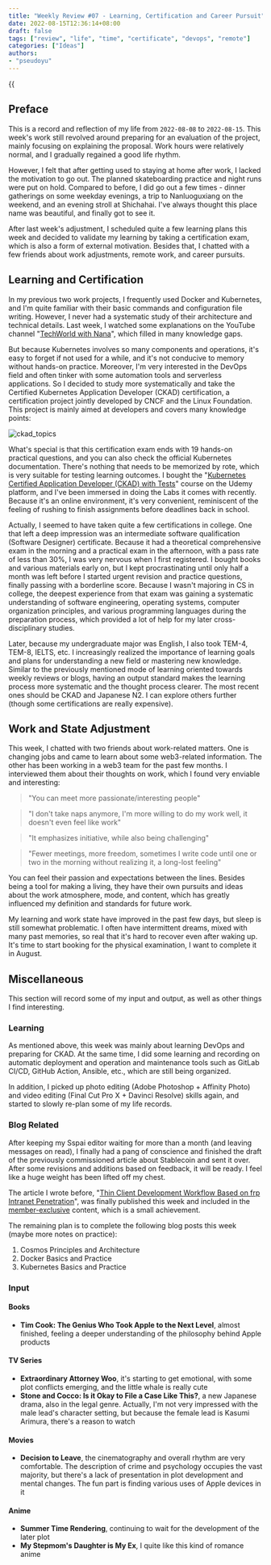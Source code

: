 ```yaml
---
title: "Weekly Review #07 - Learning, Certification and Career Pursuit"
date: 2022-08-15T12:36:14+08:00
draft: false
tags: ["review", "life", "time", "certificate", "devops", "remote"]
categories: ["Ideas"]
authors:
- "pseudoyu"
---
```


{{<audio src="audios/here_after_us.mp3" caption="'Here After Us - Mayday'" >}}

## Preface

This is a record and reflection of my life from `2022-08-08` to `2022-08-15`. This week's work still revolved around preparing for an evaluation of the project, mainly focusing on explaining the proposal. Work hours were relatively normal, and I gradually regained a good life rhythm.

However, I felt that after getting used to staying at home after work, I lacked the motivation to go out. The planned skateboarding practice and night runs were put on hold. Compared to before, I did go out a few times - dinner gatherings on some weekday evenings, a trip to Nanluoguxiang on the weekend, and an evening stroll at Shichahai. I've always thought this place name was beautiful, and finally got to see it.

After last week's adjustment, I scheduled quite a few learning plans this week and decided to validate my learning by taking a certification exam, which is also a form of external motivation. Besides that, I chatted with a few friends about work adjustments, remote work, and career pursuits.

## Learning and Certification

In my previous two work projects, I frequently used Docker and Kubernetes, and I'm quite familiar with their basic commands and configuration file writing. However, I never had a systematic study of their architecture and technical details. Last week, I watched some explanations on the YouTube channel "[TechWorld with Nana](https://www.techworld-with-nana.com)", which filled in many knowledge gaps.

But because Kubernetes involves so many components and operations, it's easy to forget if not used for a while, and it's not conducive to memory without hands-on practice. Moreover, I'm very interested in the DevOps field and often tinker with some automation tools and serverless applications. So I decided to study more systematically and take the Certified Kubernetes Application Developer (CKAD) certification, a certification project jointly developed by CNCF and the Linux Foundation. This project is mainly aimed at developers and covers many knowledge points:

![ckad_topics](https://image.pseudoyu.com/images/ckad_topics.png)

What's special is that this certification exam ends with 19 hands-on practical questions, and you can also check the official Kubernetes documentation. There's nothing that needs to be memorized by rote, which is very suitable for testing learning outcomes. I bought the "[Kubernetes Certified Application Developer (CKAD) with Tests](https://www.udemy.com/course/certified-kubernetes-application-developer/)" course on the Udemy platform, and I've been immersed in doing the Labs it comes with recently. Because it's an online environment, it's very convenient, reminiscent of the feeling of rushing to finish assignments before deadlines back in school.

Actually, I seemed to have taken quite a few certifications in college. One that left a deep impression was an intermediate software qualification (Software Designer) certificate. Because it had a theoretical comprehensive exam in the morning and a practical exam in the afternoon, with a pass rate of less than 30%, I was very nervous when I first registered. I bought books and various materials early on, but I kept procrastinating until only half a month was left before I started urgent revision and practice questions, finally passing with a borderline score. Because I wasn't majoring in CS in college, the deepest experience from that exam was gaining a systematic understanding of software engineering, operating systems, computer organization principles, and various programming languages during the preparation process, which provided a lot of help for my later cross-disciplinary studies.

Later, because my undergraduate major was English, I also took TEM-4, TEM-8, IELTS, etc. I increasingly realized the importance of learning goals and plans for understanding a new field or mastering new knowledge. Similar to the previously mentioned mode of learning oriented towards weekly reviews or blogs, having an output standard makes the learning process more systematic and the thought process clearer. The most recent ones should be CKAD and Japanese N2. I can explore others further (though some certifications are really expensive).

## Work and State Adjustment

This week, I chatted with two friends about work-related matters. One is changing jobs and came to learn about some web3-related information. The other has been working in a web3 team for the past few months. I interviewed them about their thoughts on work, which I found very enviable and interesting:

> "You can meet more passionate/interesting people"

> "I don't take naps anymore, I'm more willing to do my work well, it doesn't even feel like work"

> "It emphasizes initiative, while also being challenging"

> "Fewer meetings, more freedom, sometimes I write code until one or two in the morning without realizing it, a long-lost feeling"

You can feel their passion and expectations between the lines. Besides being a tool for making a living, they have their own pursuits and ideas about the work atmosphere, mode, and content, which has greatly influenced my definition and standards for future work.

My learning and work state have improved in the past few days, but sleep is still somewhat problematic. I often have intermittent dreams, mixed with many past memories, so real that it's hard to recover even after waking up. It's time to start booking for the physical examination, I want to complete it in August.

## Miscellaneous

This section will record some of my input and output, as well as other things I find interesting.

### Learning

As mentioned above, this week was mainly about learning DevOps and preparing for CKAD. At the same time, I did some learning and recording on automatic deployment and operation and maintenance tools such as GitLab CI/CD, GitHub Action, Ansible, etc., which are still being organized.

In addition, I picked up photo editing (Adobe Photoshop + Affinity Photo) and video editing (Final Cut Pro X + Davinci Resolve) skills again, and started to slowly re-plan some of my life records.

### Blog Related

After keeping my Sspai editor waiting for more than a month (and leaving messages on read), I finally had a pang of conscience and finished the draft of the previously commissioned article about Stablecoin and sent it over. After some revisions and additions based on feedback, it will be ready. I feel like a huge weight has been lifted off my chest.

The article I wrote before, "[Thin Client Development Workflow Based on frp Intranet Penetration](https://www.pseudoyu.com/en/2022/07/05/access_your_local_devices_using_reverse_proxy_tool_frp/)", was finally published this week and included in the [member-exclusive](https://sspai.com/prime/story/thin-client-solution-with-frp) content, which is a small achievement.

The remaining plan is to complete the following blog posts this week (maybe more notes on practice):

1. Cosmos Principles and Architecture
2. Docker Basics and Practice
3. Kubernetes Basics and Practice

### Input

#### Books

- **Tim Cook: The Genius Who Took Apple to the Next Level**, almost finished, feeling a deeper understanding of the philosophy behind Apple products

#### TV Series

- **Extraordinary Attorney Woo**, it's starting to get emotional, with some plot conflicts emerging, and the little whale is really cute
- **Stone and Cocco: Is it Okay to File a Case Like This?**, a new Japanese drama, also in the legal genre. Actually, I'm not very impressed with the male lead's character setting, but because the female lead is Kasumi Arimura, there's a reason to watch

#### Movies

- **Decision to Leave**, the cinematography and overall rhythm are very comfortable. The description of crime and psychology occupies the vast majority, but there's a lack of presentation in plot development and mental changes. The fun part is finding various uses of Apple devices in it

#### Anime

- **Summer Time Rendering**, continuing to wait for the development of the later plot
- **My Stepmom's Daughter is My Ex**, I quite like this kind of romance anime
